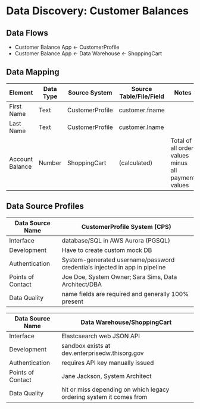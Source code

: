 # Data Discovery: Customer Balances

## Data Flows 

* Customer Balance App <- CustomerProfile
* Customer Balance App <- Data Warehouse <- ShoppingCart

## Data Mapping

| Element | Data Type | Source System | Source Table/File/Field | Notes |
| --- | --- | --- | --- | --- |
| First Name | Text | CustomerProfile | customer.fname | |
| Last Name | Text | CustomerProfile | customer.lname | |
| Account Balance | Number | ShoppingCart | (calculated) | Total of all order values minus all payment values |

## Data Source Profiles

| Data Source Name | CustomerProfile System (CPS) |
| --- | --- |
| Interface | database/SQL in AWS Aurora (PGSQL) |
| Development | Have to create custom mock DB |
| Authentication | System-generated username/password credentials injected in app in pipeline |
| Points of Contact | Joe Doe, System Owner; Sara Sims, Data Architect/DBA |
| Data Quality | name fields are required and generally 100% present |

| Data Source Name | Data Warehouse/ShoppingCart |
| --- | --- |
| Interface | Elastcsearch web JSON API |
| Development | sandbox exists at dev.enterprisedw.thisorg.gov |
| Authentication | requires API key manually issued |
| Points of Contact | Jane Jackson, System Architect |
| Data Quality | hit or miss depending on which legacy ordering system it comes from |
